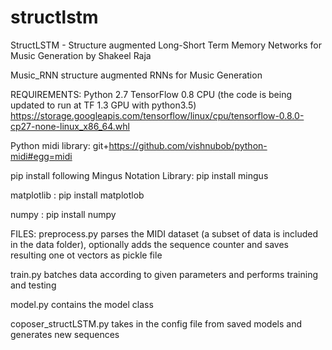 # structlstm
StructLSTM - Structure augmented Long-Short Term Memory Networks for Music Generation 
by Shakeel Raja

Music_RNN
structure augmented RNNs for Music Generation

REQUIREMENTS:
Python 2.7
TensorFlow 0.8 CPU
(the code is being updated to run at TF 1.3 GPU with python3.5) https://storage.googleapis.com/tensorflow/linux/cpu/tensorflow-0.8.0-cp27-none-linux_x86_64.whl

Python midi library:
git+https://github.com/vishnubob/python-midi#egg=midi

pip install following
Mingus Notation Library:
pip install mingus

matplotlib :
pip install matplotlob

numpy :
pip install numpy

FILES:
preprocess.py
parses the MIDI dataset (a subset of data is included in the data folder), optionally adds the sequence counter and saves resulting one ot vectors as pickle file

train.py
batches data according to given parameters and performs training and testing

model.py
contains the model class

coposer_structLSTM.py
takes in the config file from saved models and generates new sequences
